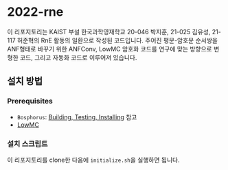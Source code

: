 # 2022-rne

이 리포지토리는 KAIST 부설 한국과학영재학교 20-046 박지훈, 21-025 김유성, 21-117 허준혁의 RnE 활동의 일환으로 작성된 코드입니다. 
주어진 평문-암호문 순서쌍을 ANF형태로 바꾸기 위한 ANFConv, LowMC 암호화 코드를 연구에 맞는 방향으로 변형한 코드, 그리고 자동화 코드로 이루어져 있습니다.

## 설치 방법

### Prerequisites

* `Bosphorus`: [Building, Testing, Installing](https://github.com/meelgroup/bosphorus#building-testing-installing) 참고
* [LowMC](https://github.com/LowMC/lowmc)

### 설치 스크립트
이 리포지토리를 clone한 다음에 `initialize.sh`을 실행하면 됩니다. 
